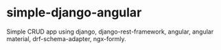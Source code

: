 # simple-django-angular
Simple CRUD app using django, django-rest-framework, angular, angular material, drf-schema-adapter, ngx-formly.
